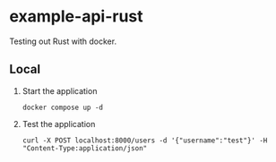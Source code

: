 # example-api-rust

Testing out Rust with docker.

## Local

1. Start the application

    `docker compose up -d`

2. Test the application

    `curl -X POST localhost:8000/users -d '{"username":"test"}' -H "Content-Type:application/json"`
